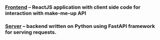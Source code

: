 ### [Frontend](frontend) – **ReactJS** application with client side code for interaction with make-me-up API
### [Server](server) – backend written on **Python** using FastAPI framework for serving requests.